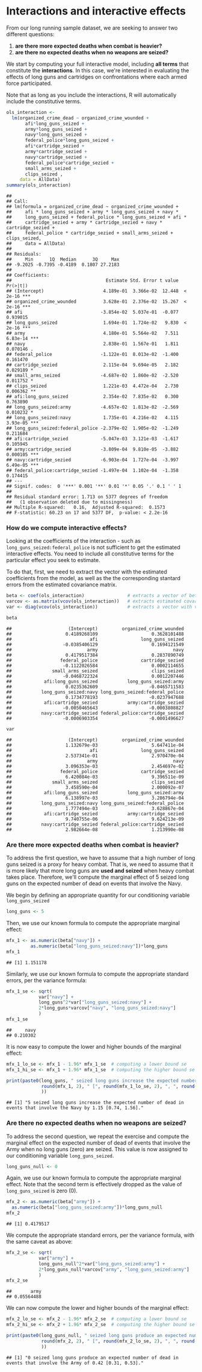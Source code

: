 Interactions and interactive effects
================

From our long running sample dataset, we are seeking to answer two different questions:

1.  **are there more expected deaths when combat is heavier?**
2.  **are there no expected deaths when no weapons are seized?**

We start by computing your full interactive model, including **all terms** that constitute the **interactions**. In this case, we're interested in evaluating the effects of long guns and cartridges on confrontations where each armed force participated.

Note that as long as you include the interactions, R will automatically include the constitutive terms.

``` r
ols_interaction <-
  lm(organized_crime_dead ~ organized_crime_wounded +
       afi*long_guns_seized + 
       army*long_guns_seized + 
       navy*long_guns_seized + 
       federal_police*long_guns_seized +
       afi*cartridge_sezied + 
       army*cartridge_sezied + 
       navy*cartridge_sezied + 
       federal_police*cartridge_sezied +
       small_arms_seized + 
       clips_seized , 
     data = AllData) 
summary(ols_interaction) 
```

    ## 
    ## Call:
    ## lm(formula = organized_crime_dead ~ organized_crime_wounded + 
    ##     afi * long_guns_seized + army * long_guns_seized + navy * 
    ##     long_guns_seized + federal_police * long_guns_seized + afi * 
    ##     cartridge_sezied + army * cartridge_sezied + navy * cartridge_sezied + 
    ##     federal_police * cartridge_sezied + small_arms_seized + clips_seized, 
    ##     data = AllData)
    ## 
    ## Residuals:
    ##     Min      1Q  Median      3Q     Max 
    ## -9.2025 -0.7395 -0.4189  0.1807 27.2183 
    ## 
    ## Coefficients:
    ##                                   Estimate Std. Error t value Pr(>|t|)    
    ## (Intercept)                      4.189e-01  3.366e-02  12.448  < 2e-16 ***
    ## organized_crime_wounded          3.628e-01  2.376e-02  15.267  < 2e-16 ***
    ## afi                             -3.854e-02  5.037e-01  -0.077 0.939015    
    ## long_guns_seized                 1.694e-01  1.724e-02   9.830  < 2e-16 ***
    ## army                             4.180e-01  5.564e-02   7.511 6.83e-14 ***
    ## navy                             2.838e-01  1.567e-01   1.811 0.070146 .  
    ## federal_police                  -1.122e-01  8.013e-02  -1.400 0.161470    
    ## cartridge_sezied                 2.115e-04  9.694e-05   2.182 0.029189 *  
    ## small_arms_seized               -4.687e-02  1.860e-02  -2.520 0.011752 *  
    ## clips_seized                     1.221e-03  4.472e-04   2.730 0.006362 ** 
    ## afi:long_guns_seized             2.354e-02  7.835e-02   0.300 0.763890    
    ## long_guns_seized:army           -4.657e-02  1.813e-02  -2.569 0.010232 *  
    ## long_guns_seized:navy            1.735e-01  4.216e-02   4.115 3.93e-05 ***
    ## long_guns_seized:federal_police -2.379e-02  1.905e-02  -1.249 0.211684    
    ## afi:cartridge_sezied            -5.047e-03  3.121e-03  -1.617 0.105945    
    ## army:cartridge_sezied           -3.809e-04  9.810e-05  -3.882 0.000105 ***
    ## navy:cartridge_sezied           -6.903e-04  1.727e-04  -3.997 6.49e-05 ***
    ## federal_police:cartridge_sezied -1.497e-04  1.102e-04  -1.358 0.174415    
    ## ---
    ## Signif. codes:  0 '***' 0.001 '**' 0.01 '*' 0.05 '.' 0.1 ' ' 1
    ## 
    ## Residual standard error: 1.713 on 5377 degrees of freedom
    ##   (1 observation deleted due to missingness)
    ## Multiple R-squared:   0.16,  Adjusted R-squared:  0.1573 
    ## F-statistic: 60.23 on 17 and 5377 DF,  p-value: < 2.2e-16

### How do we compute interactive effects?

Looking at the coefficients of the interaction - such as `long_guns_seized:federal_police` is not sufficient to get the estimated interactive effects. You need to include all constitutive terms for the particular effect you seek to estimate.

To do that, first, we need to extract the vector with the estimated coefficients from the model, as well as the the corresponding stantard errors from the estimated covariance matrix.

``` r
beta <- coef(ols_interaction)                # extracts a vector of betas
varcov <- as.matrix(vcov(ols_interaction))   # extracts estimated covariance matrix
var <- diag(vcov(ols_interaction))           # extracts a vector with variances
```

``` r
beta
```

    ##                     (Intercept)         organized_crime_wounded 
    ##                    0.4189268109                    0.3628101488 
    ##                             afi                long_guns_seized 
    ##                   -0.0385406129                    0.1694121549 
    ##                            army                            navy 
    ##                    0.4179517384                    0.2837890749 
    ##                  federal_police                cartridge_sezied 
    ##                   -0.1122026584                    0.0002114655 
    ##               small_arms_seized                    clips_seized 
    ##                   -0.0468722324                    0.0012207446 
    ##            afi:long_guns_seized           long_guns_seized:army 
    ##                    0.0235362609                   -0.0465711583 
    ##           long_guns_seized:navy long_guns_seized:federal_police 
    ##                    0.1734778193                   -0.0237947688 
    ##            afi:cartridge_sezied           army:cartridge_sezied 
    ##                   -0.0050465643                   -0.0003808827 
    ##           navy:cartridge_sezied federal_police:cartridge_sezied 
    ##                   -0.0006903354                   -0.0001496627

``` r
var
```

    ##                     (Intercept)         organized_crime_wounded 
    ##                    1.132679e-03                    5.647411e-04 
    ##                             afi                long_guns_seized 
    ##                    2.537341e-01                    2.970470e-04 
    ##                            army                            navy 
    ##                    3.096353e-03                    2.454697e-02 
    ##                  federal_police                cartridge_sezied 
    ##                    6.420084e-03                    9.396511e-09 
    ##               small_arms_seized                    clips_seized 
    ##                    3.458590e-04                    2.000092e-07 
    ##            afi:long_guns_seized           long_guns_seized:army 
    ##                    6.138997e-03                    3.286794e-04 
    ##           long_guns_seized:navy long_guns_seized:federal_police 
    ##                    1.777494e-03                    3.628867e-04 
    ##            afi:cartridge_sezied           army:cartridge_sezied 
    ##                    9.740755e-06                    9.624213e-09 
    ##           navy:cartridge_sezied federal_police:cartridge_sezied 
    ##                    2.982664e-08                    1.213990e-08

### Are there more expected deaths when combat is heavier?

To address the first question, we have to assume that a high number of long guns seized is a proxy for heavy combat. That is, we need to assume that it is more likely that more long guns are **used and seized** when heavy combat takes place. Therefore, we'll compute the marginal effect of 5 seized long guns on the expected number of dead on events that involve the Navy.

We begin by defining an appropriate quantity for our conditioning variable `long_guns_seized`

``` r
long_guns <- 5 
```

Then, we use our known formula to compute the appropriate marginal effect:

``` r
mfx_1 <- as.numeric(beta["navy"]) + 
         as.numeric(beta["long_guns_seized:navy"])*long_guns
mfx_1
```

    ## [1] 1.151178

Similarly, we use our known formula to compute the appropriate standard errors, per the variance formula:

``` r
mfx_1_se <- sqrt(
            var["navy"] + 
            long_guns^2*var["long_guns_seized:navy"] +
            2*long_guns*varcov["navy", "long_guns_seized:navy"]
            )
mfx_1_se
```

    ##     navy 
    ## 0.210302

It is now easy to compute the lower and higher bounds of the marginal effect:

``` r
mfx_1_lo_se <- mfx_1 - 1.96* mfx_1_se  # computing a lower bound se
mfx_1_hi_se <- mfx_1 + 1.96* mfx_1_se  # computing the higher bound se

print(paste0(long_guns, " seized long guns increase the expected number of dead in events that involve the Navy by ",
             round(mfx_1, 2), " [", round(mfx_1_lo_se, 2), ", ", round(mfx_1_hi_se, 2), "]."
             ))
```

    ## [1] "5 seized long guns increase the expected number of dead in events that involve the Navy by 1.15 [0.74, 1.56]."

### Are there no expected deaths when no weapons are seized?

To address the second question, we repeat the exercise and compute the marginal effect on the expected number of dead of events that involve the Army when no long guns (zero) are seized. This value is now assigned to our conditioning variable `long_guns_seized`.

``` r
long_guns_null <- 0
```

Again, we use our known formula to compute the appropriate marginal effect. Note that the second term is effectively dropped as the value of `long_guns_seized` is zero (0).

``` r
mfx_2 <- as.numeric(beta["army"]) + 
  as.numeric(beta["long_guns_seized:army"])*long_guns_null
mfx_2
```

    ## [1] 0.4179517

We compute the appropriate standard errors, per the variance formula, with the same caveat as above:

``` r
mfx_2_se <- sqrt(
            var["army"] + 
            long_guns_null^2*var["long_guns_seized:army"] +
            2*long_guns_null*varcov["army", "long_guns_seized:army"]
            )
mfx_2_se
```

    ##       army 
    ## 0.05564488

We can now compute the lower and higher bounds of the marginal effect:

``` r
mfx_2_lo_se <- mfx_2 - 1.96* mfx_2_se  # computing a lower bound se
mfx_2_hi_se <- mfx_2 + 1.96* mfx_2_se  # computing the higher bound se

print(paste0(long_guns_null, " seized long guns produce an expected number of dead in events that involve the Army of ",
             round(mfx_2, 2), " [", round(mfx_2_lo_se, 2), ", ", round(mfx_2_hi_se, 2), "]."
             ))
```

    ## [1] "0 seized long guns produce an expected number of dead in events that involve the Army of 0.42 [0.31, 0.53]."
